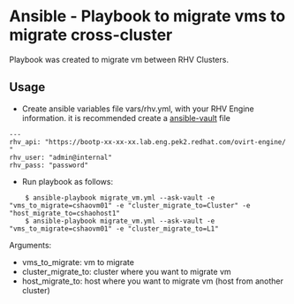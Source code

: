 # Ansible  - Playbook to migrate vms to migrate cross-cluster

Playbook was created to migrate vm between RHV Clusters.


## Usage
  - Create ansible variables file vars/rhv.yml, with your RHV Engine information. it is recommended create a [ansible-vault](https://docs.ansible.com/ansible/latest/user_guide/playbooks_vault.html) file
```
---
rhv_api: "https://bootp-xx-xx-xx.lab.eng.pek2.redhat.com/ovirt-engine/ "
rhv_user: "admin@internal"
rhv_pass: "password"
```

- Run playbook as follows:
```
    $ ansible-playbook migrate_vm.yml --ask-vault -e "vms_to_migrate=cshaovm01" -e "cluster_migrate_to=Cluster" -e "host_migrate_to=cshaohost1"
    $ ansible-playbook migrate_vm.yml --ask-vault -e "vms_to_migrate=cshaovm01" -e "cluster_migrate_to=L1"

```


Arguments:
- vms_to_migrate: vm to migrate
- cluster_migrate_to: cluster where you want to migrate vm
- host_migrate_to: host where you want to migrate vm (host from another cluster)

